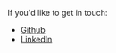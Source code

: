 If you'd like to get in touch:
- [Github](https://github.com/alexclaydon)
- [LinkedIn](https://www.linkedin.com/in/alex-claydon-9369723/)